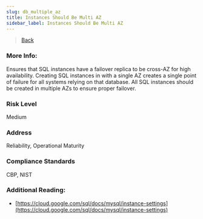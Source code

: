 ```yaml
---
slug: db_multiple_az
title: Instances Should Be Multi AZ
sidebar_label: Instances Should Be Multi AZ
---
```

> [Back](../../gcpsqlmonitoring)

### More Info:
Ensures that SQL instances have a failover replica to be cross-AZ for high availability. Creating SQL instances in with a single AZ creates a single point of failure for all systems relying on that database. All SQL instances should be created in multiple AZs to ensure proper failover.

### Risk Level
Medium

### Address
Reliability, Operational Maturity

### Compliance Standards
CBP, NIST

### Additional Reading:
- [https://cloud.google.com/sql/docs/mysql/instance-settings](https://cloud.google.com/sql/docs/mysql/instance-settings) 
